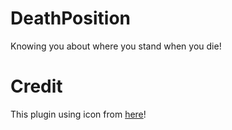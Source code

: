 # DeathPosition
Knowing you about where you stand when you die!
# Credit
This plugin using icon from <a href="https://flaticon.com">here</a>!
